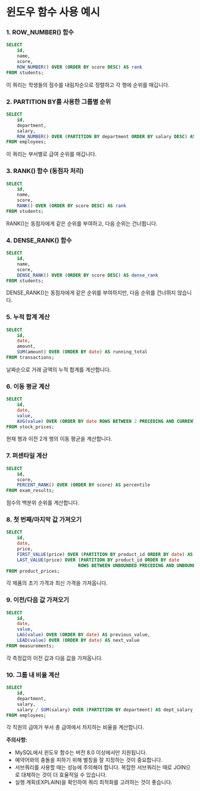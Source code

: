 # 윈도우 함수 사용 예시

### 1. ROW_NUMBER() 함수

```sql
SELECT 
    id, 
    name, 
    score,
    ROW_NUMBER() OVER (ORDER BY score DESC) AS rank
FROM students;
```
이 쿼리는 학생들의 점수를 내림차순으로 정렬하고 각 행에 순위를 매깁니다.

### 2. PARTITION BY를 사용한 그룹별 순위

```sql
SELECT
    id,
    department,
    salary,
    ROW_NUMBER() OVER (PARTITION BY department ORDER BY salary DESC) AS dept_rank
FROM employees;
```
이 쿼리는 부서별로 급여 순위를 매깁니다.

### 3. RANK() 함수 (동점자 처리)

```sql
SELECT
    id,
    name,
    score,
    RANK() OVER (ORDER BY score DESC) AS rank
FROM students;
```
RANK()는 동점자에게 같은 순위를 부여하고, 다음 순위는 건너뜁니다.

### 4. DENSE_RANK() 함수

```sql
SELECT
    id,
    name,
    score,
    DENSE_RANK() OVER (ORDER BY score DESC) AS dense_rank
FROM students;
```
DENSE_RANK()는 동점자에게 같은 순위를 부여하지만, 다음 순위를 건너뛰지 않습니다.

### 5. 누적 합계 계산

```sql
SELECT
    id,
    date,
    amount,
    SUM(amount) OVER (ORDER BY date) AS running_total
FROM transactions;
```
날짜순으로 거래 금액의 누적 합계를 계산합니다.

### 6. 이동 평균 계산

```sql
SELECT
    id,
    date,
    value,
    AVG(value) OVER (ORDER BY date ROWS BETWEEN 2 PRECEDING AND CURRENT ROW) AS moving_avg
FROM stock_prices;
```
현재 행과 이전 2개 행의 이동 평균을 계산합니다.

### 7. 퍼센타일 계산

```sql
SELECT
    id,
    score,
    PERCENT_RANK() OVER (ORDER BY score) AS percentile
FROM exam_results;
```
점수의 백분위 순위를 계산합니다.

### 8. 첫 번째/마지막 값 가져오기

```sql
SELECT
    id,
    date,
    price,
    FIRST_VALUE(price) OVER (PARTITION BY product_id ORDER BY date) AS initial_price,
    LAST_VALUE(price) OVER (PARTITION BY product_id ORDER BY date 
                           ROWS BETWEEN UNBOUNDED PRECEDING AND UNBOUNDED FOLLOWING) AS latest_price
FROM product_prices;
```
각 제품의 초기 가격과 최신 가격을 가져옵니다.

### 9. 이전/다음 값 가져오기

```sql
SELECT
    id,
    date,
    value,
    LAG(value) OVER (ORDER BY date) AS previous_value,
    LEAD(value) OVER (ORDER BY date) AS next_value
FROM measurements;
```
각 측정값의 이전 값과 다음 값을 가져옵니다.

### 10. 그룹 내 비율 계산

```sql
SELECT
    id,
    department,
    salary,
    salary / SUM(salary) OVER (PARTITION BY department) AS dept_salary_ratio
FROM employees;
```
각 직원의 급여가 부서 총 급여에서 차지하는 비율을 계산합니다.

**주의사항:**
- MySQL에서 윈도우 함수는 버전 8.0 이상에서만 지원됩니다.
- 예약어와의 충돌을 피하기 위해 별칭을 잘 지정하는 것이 중요합니다.
- 서브쿼리를 사용할 때는 성능에 주의해야 합니다. 복잡한 서브쿼리는 때로 JOIN으로 대체하는 것이 더 효율적일 수 있습니다.
- 실행 계획(EXPLAIN)을 확인하여 쿼리 최적화를 고려하는 것이 좋습니다.